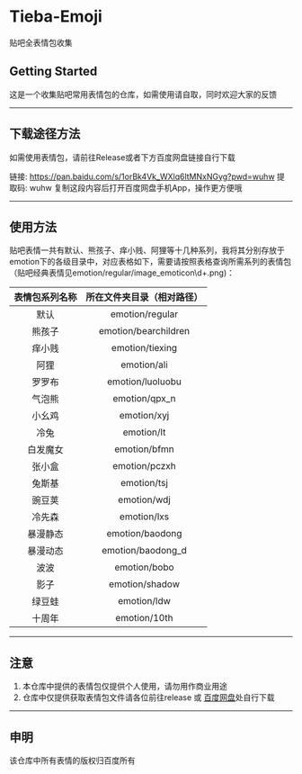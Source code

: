 # Tieba-Emoji
贴吧全表情包收集


## Getting Started

这是一个收集贴吧常用表情包的仓库，如需使用请自取，同时欢迎大家的反馈

___

## 下载途径方法

如需使用表情包，请前往Release或者下方百度网盘链接自行下载<br>

链接: https://pan.baidu.com/s/1orBk4Vk_WXlq6ltMNxNGyg?pwd=wuhw 提取码: wuhw 复制这段内容后打开百度网盘手机App，操作更方便哦

____

## 使用方法

贴吧表情一共有默认、熊孩子、痒小贱、阿狸等十几种系列，我将其分别存放于emotion下的各级目录中，对应表格如下，需要请按照表格查询所需系列的表情包（贴吧经典表情见emotion/regular/image_emoticon\d+.png)：

| 表情包系列名称 | 所在文件夹目录（相对路径）        |
|:-------:|:--------------------:|
| 默认      | emotion/regular      |
| 熊孩子     | emotion/bearchildren |
| 痒小贱     | emotion/tiexing      |
| 阿狸      | emotion/ali          |
| 罗罗布     | emotion/luoluobu     |
| 气泡熊     | emotion/qpx_n        |
| 小幺鸡     | emotion/xyj          |
| 冷兔      | emotion/lt           |
| 白发魔女    | emotion/bfmn         |
| 张小盒     | emotion/pczxh        |
| 兔斯基     | emotion/tsj          |
| 豌豆荚     | emotion/wdj          |
| 冷先森     | emotion/lxs          |
| 暴漫静态    | emotion/baodong      |
| 暴漫动态    | emotion/baodong_d    |
| 波波      | emotion/bobo         |
| 影子      | emotion/shadow       |
| 绿豆蛙     | emotion/ldw          |
| 十周年     | emotion/10th         |
____
## 注意
1. 本仓库中提供的表情包仅提供个人使用，请勿用作商业用途
2. 仓库中仅提供获取表情包文件请各位前往release 或 [百度网盘](https://pan.baidu.com/s/1orBk4Vk_WXlq6ltMNxNGyg?pwd=wuhw)处自行下载
____

## 申明

该仓库中所有表情的版权归百度所有

